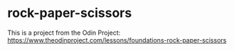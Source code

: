 # rock-paper-scissors
This is a project from the Odin Project: https://www.theodinproject.com/lessons/foundations-rock-paper-scissors
